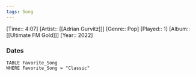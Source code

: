 ```yaml
---
tags: Song  
---
```

[Time:: 4:07]
[Artist:: [[Adrian Gurvitz]]]
[Genre:: Pop]
[Played:: 1]
[Album:: [[Ultimate FM Gold]]]
[Year:: 2022]
### Dates
````dataview
TABLE Favorite_Song
WHERE Favorite_Song = "Classic"
````